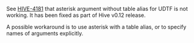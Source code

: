 <!-- 
  Hivemall: Hive scalable Machine Learning Library
  
  Licensed under the Apache License, Version 2.0 (the "License");
  you may not use this file except in compliance with the License.
  You may obtain a copy of the License at
  
          http://www.apache.org/licenses/LICENSE-2.0
          
  Unless required by applicable law or agreed to in writing, software
  distributed under the License is distributed on an "AS IS" BASIS,
  WITHOUT WARRANTIES OR CONDITIONS OF ANY KIND, either express or implied.
  See the License for the specific language governing permissions and
  limitations under the License.
-->

See [HIVE-4181](https://issues.apache.org/jira/browse/HIVE-4181) that asterisk argument without table alias for UDTF is not working. It has been fixed as part of Hive v0.12 release.

A possible workaround is to use asterisk with a table alias, or to specify names of arguments explicitly.